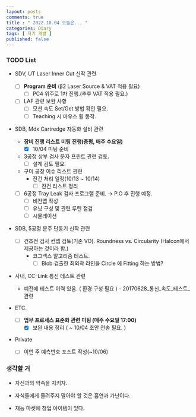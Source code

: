 ```yaml
---
layout: posts
comments: true
title : " 2022.10.04 오늘은... "
categories: Diary
tags: [ 자기 개발 ]
published: false
---
```


### TODO List
- SDV, UT Laser Inner Cut 신작 관련
   - [ ] **Program 준비** (β2 Laser Source & VAT 적용 필요)
      - [ ] PC4 위주로 1차 진행.(추후 VAT 적용 필요.)
   - [ ] LAF 관련 보완 사항
      - [ ] 모션 속도 Set/Get 방법 확인 필요.
      - [ ] Teaching 시 마우스 휠 동작.

- SDB, Mdx Cartredge 자동화 설비 관련
   - **장비 진행 리스트 미팅 진행(증평, 매주 수요일)**
      - [x] 10/04 미팅 준비
   - 3공정 상부 검사 문자 프린트 관련 검토. 
      - [ ] 설계 검토 필요.
   - 구미 공장 이슈 리스트 관련
      - 잔건 처리 일정(10/13 ~ 10/14)
         - [ ] 잔건 리스트 정리
   - [ ] 6공정 Tray Leak 검사 프로그램 준비. → P.O 후 진행 예정.
      - [ ] 비전맵 작성
      - [ ] 유닛 구성 및 관련 루틴 점검
      - [ ] 시뮬레이션

- SDB, 5공정 분주 단동기 신작 관련
   - [ ] 건조전 검사 컨셉 검토(기존 VO). Roundness vs. Circularity (Halcon에서 제공하는 것이라 함.)
      - 코그넥스 알고리즘 테스트. 
         - [ ] Blob 검출한 최외곽 라인을 Circle 에 Fitting 하는 방법?

- 사내, CC-Link 통신 테스트 관련
   - 예전에 테스트 이력 있음. ( 환경 구성 필요 ) - 20170628_통신_속도_테스트_관련

- ETC.
   - [ ] **업무 프로세스 표준화 관련 미팅 (매주 수요일 17:00)**
      - [x] 보완 내용 정리 ( ~ 10/04 초안 전송 필요. )

- Private
   - [ ] 이번 주 예측번호 포스트 작성(~10/06)

### 생각할 거
- 자신과의 약속을 지키자.

- 자식들에게 물려주지 말아야 할 것은 흡연과 가난이다.

- 재능 마켓에 창업 아이템이 있다.